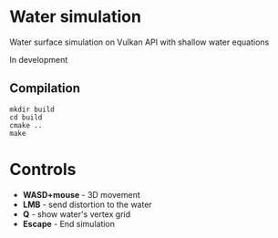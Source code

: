 # Water simulation

Water surface simulation on Vulkan API with shallow water equations

In development

## Compilation 

```
mkdir build
cd build
cmake ..
make
```
# Controls 

- **WASD+mouse** - 3D movement
- **LMB** - send distortion to the water
- **Q** - show water's vertex grid
- **Escape** - End simulation